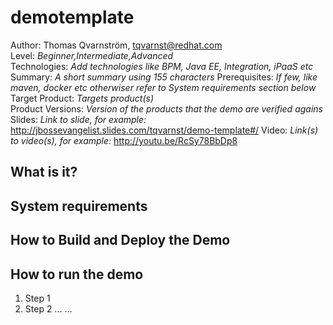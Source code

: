 demotemplate
============
Author: Thomas Qvarnström, tqvarnst@redhat.com  
Level: _Beginner,Intermediate,Advanced_  
Technologies: _Add technologies like BPM, Java EE, Integration, iPaaS etc_
Summary: _A short summary using 155 characters_
Prerequisites: _If few, like maven, docker etc otherwiser refer to System requirements section below_
Target Product: _Targets product(s)_  
Product Versions: _Version of the products that the demo are verified agains_ 
Slides: _Link to slide, for example:_ <http://jbossevangelist.slides.com/tqvarnst/demo-template#/>
Video: _Link(s) to video(s), for example:_ <http://youtu.be/RcSy78BbDp8>

What is it?
-----------


System requirements
-------------------

How to Build and Deploy the Demo
--------------------------------


How to run the demo
----------------------
1. Step 1
2. Step 2
...
...


